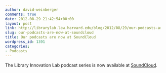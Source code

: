 ```yaml
---
author: david-weinberger
comments: true
date: 2012-08-29 21:42:54+00:00
layout: post
link: http://librarylab.law.harvard.edu/blog/2012/08/29/our-podcasts-are-now-at-soundcloud/
slug: our-podcasts-are-now-at-soundcloud
title: Our podcasts are now at SoundCloud
wordpress_id: 1391
categories:
- Podcasts
---
```


The Library Innovation Lab podcast series is now available at [SoundCloud](http://soundcloud.com/harvard/sets/librarylab/).
